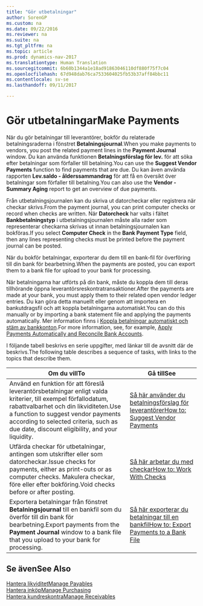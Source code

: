 ```yaml
---
title: "Gör utbetalningar"
author: SorenGP
ms.custom: na
ms.date: 09/22/2016
ms.reviewer: na
ms.suite: na
ms.tgt_pltfrm: na
ms.topic: article
ms.prod: dynamics-nav-2017
ms.translationtype: Human Translation
ms.sourcegitcommit: 6b60b1344a1e18ad91863046110df880f75f7c04
ms.openlocfilehash: 67d948dab76ca7533604025fb53b37aff84bbc11
ms.contentlocale: sv-se
ms.lasthandoff: 09/11/2017

---
```


# <a name="make-payments"></a><span data-ttu-id="3cc99-102">Gör utbetalningar</span><span class="sxs-lookup"><span data-stu-id="3cc99-102">Make Payments</span></span>
<span data-ttu-id="3cc99-103">När du gör betalningar till leverantörer, bokför du relaterade betalningsraderna i fönstret **Betalningsjournal**.</span><span class="sxs-lookup"><span data-stu-id="3cc99-103">When you make payments to vendors, you post the related payment lines in the **Payment Journal** window.</span></span> <span data-ttu-id="3cc99-104">Du kan använda funktionen **Betalningsförslag för lev.** för att söka efter betalningar som förfaller till betalning.</span><span class="sxs-lookup"><span data-stu-id="3cc99-104">You can use the **Suggest Vendor Payments** function to find payments that are due.</span></span> <span data-ttu-id="3cc99-105">Du kan även använda rapporten **Lev.saldo - ålderssammandrag** för att få en översikt över betalningar som förfaller till betalning.</span><span class="sxs-lookup"><span data-stu-id="3cc99-105">You can also use the **Vendor - Summary Aging** report to get an overview of due payments.</span></span>

<span data-ttu-id="3cc99-106">Från utbetalningsjournalen kan du skriva ut datorcheckar eller registrera när checkar skrivs.</span><span class="sxs-lookup"><span data-stu-id="3cc99-106">From the payment journal, you can print computer checks or record when checks are written.</span></span> <span data-ttu-id="3cc99-107">När **Datorcheck** har valts i fältet **Bankbetalningstyp** i utbetalningsjournalen måste alla rader som representerar checkarna skrivas ut innan betalningsjournalen kan bokföras.</span><span class="sxs-lookup"><span data-stu-id="3cc99-107">If you select **Computer Check** in the **Bank Payment Type** field, then any lines representing checks must be printed before the payment journal can be posted.</span></span>

<span data-ttu-id="3cc99-108">När du bokför betalningar, exporterar du dem till en bank-fil för överföring till din bank för bearbetning.</span><span class="sxs-lookup"><span data-stu-id="3cc99-108">When the payments are posted, you can export them to a bank file for upload to your bank for processing.</span></span>

<span data-ttu-id="3cc99-109">När betalningarna har utförts på din bank, måste du koppla dem till deras tillhörande öppna leverantörsreskontratransaktioner.</span><span class="sxs-lookup"><span data-stu-id="3cc99-109">After the payments are made at your bank, you must apply them to their related open vendor ledger entries.</span></span> <span data-ttu-id="3cc99-110">Du kan göra detta manuellt eller genom att importera en bankutdragsfil och att koppla betalningarna automatiskt.</span><span class="sxs-lookup"><span data-stu-id="3cc99-110">You can do this manually or by importing a bank statement file and applying the payments automatically.</span></span> <span data-ttu-id="3cc99-111">Mer information finns i [Koppla betalningar automatiskt och stäm av bankkonton](receivables-apply-payments-auto-reconcile-bank-accounts.md).</span><span class="sxs-lookup"><span data-stu-id="3cc99-111">For more information, see, for example, [Apply Payments Automatically and Reconcile Bank Accounts](receivables-apply-payments-auto-reconcile-bank-accounts.md).</span></span>

<span data-ttu-id="3cc99-112">I följande tabell beskrivs en serie uppgifter, med länkar till de avsnitt där de beskrivs.</span><span class="sxs-lookup"><span data-stu-id="3cc99-112">The following table describes a sequence of tasks, with links to the topics that describe them.</span></span>

|<span data-ttu-id="3cc99-113">Om du vill</span><span class="sxs-lookup"><span data-stu-id="3cc99-113">To</span></span> |<span data-ttu-id="3cc99-114">Gå till</span><span class="sxs-lookup"><span data-stu-id="3cc99-114">See</span></span> |
|---|----|
|<span data-ttu-id="3cc99-115">Använd en funktion för att föreslå leverantörsbetalningar enligt valda kriterier, till exempel förfallodatum, rabattvalbarhet och din likviditeten.</span><span class="sxs-lookup"><span data-stu-id="3cc99-115">Use a function to suggest vendor payments according to selected criteria, such as due date, discount eligibility, and your liquidity.</span></span>|[<span data-ttu-id="3cc99-116">Så här använder du betalningsförslag för leverantörer</span><span class="sxs-lookup"><span data-stu-id="3cc99-116">How to: Suggest Vendor Payments</span></span>](payables-how-suggest-vendor-payments.md)|
|<span data-ttu-id="3cc99-117">Utfärda checkar för utbetalningar, antingen som utskrifter eller som datorcheckar.</span><span class="sxs-lookup"><span data-stu-id="3cc99-117">Issue checks for payments, either as print-outs or as computer checks.</span></span> <span data-ttu-id="3cc99-118">Makulera checkar, före eller efter bokföring.</span><span class="sxs-lookup"><span data-stu-id="3cc99-118">Void checks before or after posting.</span></span>|[<span data-ttu-id="3cc99-119">Så här arbetar du med checkar</span><span class="sxs-lookup"><span data-stu-id="3cc99-119">How to: Work With Checks</span></span>](payables-how-work-checks.md)|
|<span data-ttu-id="3cc99-120">Exportera betalningar från fönstret **Betalningsjournal** till en bankfil som du överför till din bank för bearbetning.</span><span class="sxs-lookup"><span data-stu-id="3cc99-120">Export payments from the **Payment Journal** window to a bank file that you upload to your bank for processing.</span></span>|[<span data-ttu-id="3cc99-121">Så här exporterar du betalningar till en bankfil</span><span class="sxs-lookup"><span data-stu-id="3cc99-121">How to: Export Payments to a Bank File</span></span>](payables-how-export-payments-bank-file.md)|

## <a name="see-also"></a><span data-ttu-id="3cc99-122">Se även</span><span class="sxs-lookup"><span data-stu-id="3cc99-122">See Also</span></span>
[<span data-ttu-id="3cc99-123">Hantera likviditet</span><span class="sxs-lookup"><span data-stu-id="3cc99-123">Manage Payables</span></span>](payables-manage-payables.md)  
[<span data-ttu-id="3cc99-124">Hantera inköp</span><span class="sxs-lookup"><span data-stu-id="3cc99-124">Manage Purchasing</span></span>](purchasing-manage-purchasing.md)  
[<span data-ttu-id="3cc99-125">Hantera kundreskontra</span><span class="sxs-lookup"><span data-stu-id="3cc99-125">Manage Receivables</span></span>](receivables-manage-receivables.md)

